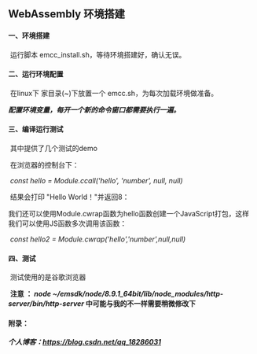 ## WebAssembly 环境搭建

#### 一、环境搭建

​	运行脚本 emcc_install.sh，等待环境搭建好，确认无误。

#### 二、运行环境配置

​	在linux下 家目录(~)下放置一个 emcc.sh，为每次加载环境做准备。

​	***配置环境变量，每开一个新的命令窗口都需要执行一遍。***

#### 三、编译运行测试

​	其中提供了几个测试的demo

​	在浏览器的控制台下：

​	*const hello = Module.ccall('hello', 'number', null, null)*

​	结果会打印 "Hello World！"并返回8：

​	我们还可以使用Module.cwrap函数为hello函数创建一个JavaScript打包，这样我们可以使用JS函数多次调用该函数：

​	*const hello2 = Module.cwrap('hello','number',null,null)*

#### 四、测试

​	测试使用的是谷歌浏览器

​	**注意 ： *node ~/emsdk/node/8.9.1_64bit/lib/node_modules/http-server/bin/http-server* 中可能与我的不一样需要稍微修改下**

#### 附录：

***个人博客：https://blog.csdn.net/qq_18286031***

